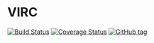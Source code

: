 # VIRC
[![Build Status](https://travis-ci.org/Herringway/virc.svg?branch=master)](https://travis-ci.org/Herringway/virc)
[![Coverage Status](https://coveralls.io/repos/Herringway/virc/badge.svg?branch=master&service=github)](https://coveralls.io/github/Herringway/virc?branch=master)
[![GitHub tag](https://img.shields.io/github/tag/herringway/virc.svg)](https://github.com/Herringway/virc)